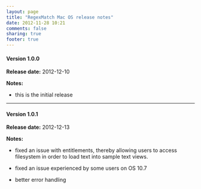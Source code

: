 ```yaml
---
layout: page
title: "RegexMatch Mac OS release notes"
date: 2012-11-28 10:21
comments: false
sharing: true
footer: true
---
```


#### Version 1.0.0 ####
**Release date:** 2012-12-10

**Notes:**

- this is the initial release

---

#### Version 1.0.1 ####
**Release date:** 2012-12-13

**Notes:**

- fixed an issue with entitlements, thereby allowing users to access filesystem in order to load text into sample text views.

- fixed an issue experienced by some users on OS 10.7

- better error handling
